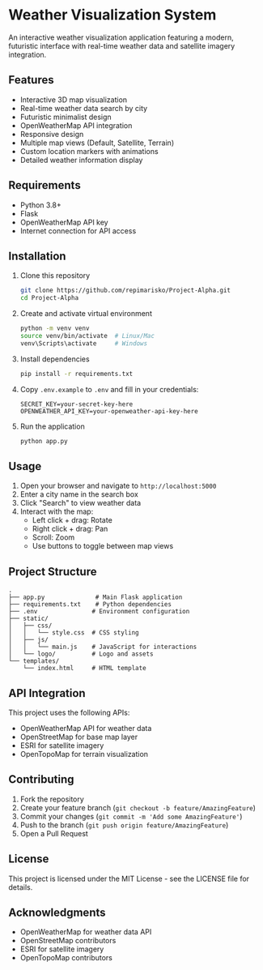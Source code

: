 # Weather Visualization System

An interactive weather visualization application featuring a modern, futuristic interface with real-time weather data and satellite imagery integration.

## Features

- Interactive 3D map visualization
- Real-time weather data search by city
- Futuristic minimalist design
- OpenWeatherMap API integration
- Responsive design
- Multiple map views (Default, Satellite, Terrain)
- Custom location markers with animations
- Detailed weather information display

## Requirements

- Python 3.8+
- Flask
- OpenWeatherMap API key
- Internet connection for API access

## Installation

1. Clone this repository

   ```bash
   git clone https://github.com/repimarisko/Project-Alpha.git
   cd Project-Alpha
   ```

2. Create and activate virtual environment

   ```bash
   python -m venv venv
   source venv/bin/activate  # Linux/Mac
   venv\Scripts\activate     # Windows
   ```

3. Install dependencies

   ```bash
   pip install -r requirements.txt
   ```

4. Copy `.env.example` to `.env` and fill in your credentials:

   ```
   SECRET_KEY=your-secret-key-here
   OPENWEATHER_API_KEY=your-openweather-api-key-here
   ```

5. Run the application
   ```bash
   python app.py
   ```

## Usage

1. Open your browser and navigate to `http://localhost:5000`
2. Enter a city name in the search box
3. Click "Search" to view weather data
4. Interact with the map:
   - Left click + drag: Rotate
   - Right click + drag: Pan
   - Scroll: Zoom
   - Use buttons to toggle between map views

## Project Structure

```
.
├── app.py              # Main Flask application
├── requirements.txt    # Python dependencies
├── .env               # Environment configuration
├── static/
│   ├── css/
│   │   └── style.css  # CSS styling
│   ├── js/
│   │   └── main.js    # JavaScript for interactions
│   └── logo/          # Logo and assets
└── templates/
    └── index.html     # HTML template
```

## API Integration

This project uses the following APIs:

- OpenWeatherMap API for weather data
- OpenStreetMap for base map layer
- ESRI for satellite imagery
- OpenTopoMap for terrain visualization

## Contributing

1. Fork the repository
2. Create your feature branch (`git checkout -b feature/AmazingFeature`)
3. Commit your changes (`git commit -m 'Add some AmazingFeature'`)
4. Push to the branch (`git push origin feature/AmazingFeature`)
5. Open a Pull Request

## License

This project is licensed under the MIT License - see the LICENSE file for details.

## Acknowledgments

- OpenWeatherMap for weather data API
- OpenStreetMap contributors
- ESRI for satellite imagery
- OpenTopoMap contributors
